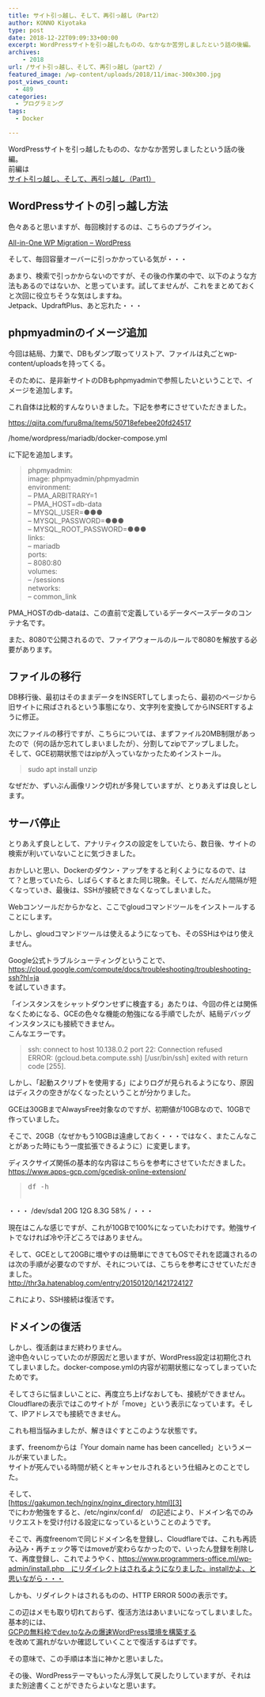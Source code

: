```yaml
---
title: サイト引っ越し、そして、再引っ越し（Part2）
author: KONNO Kiyotaka
type: post
date: 2018-12-22T09:09:33+00:00
excerpt: WordPressサイトを引っ越したものの、なかなか苦労しましたという話の後編。
archives:
    - 2018
url: /サイト引っ越し、そして、再引っ越し（part2）/
featured_image: /wp-content/uploads/2018/11/imac-300x300.jpg
post_views_count:
  - 489
categories:
  - プログラミング
tags:
  - Docker

---
```

WordPressサイトを引っ越したものの、なかなか苦労しましたという話の後編。  
前編は  
[サイト引っ越し、そして、再引っ越し（Part1）][1]

## WordPressサイトの引っ越し方法

色々あると思いますが、毎回検討するのは、こちらのプラグイン。

[All-in-One WP Migration &#8211; WordPress][2]

そして、毎回容量オーバーに引っかかっている気が・・・

あまり、検索で引っかからないのですが、その後の作業の中で、以下のような方法もあるのではないか、と思っています。試してませんが、これをまとめておくと次回に役立ちそうな気はしますね。  
Jetpack、UpdraftPlus、あと忘れた・・・

## phpmyadminのイメージ追加

今回は結局、力業で、DBもダンプ取ってリストア、ファイルは丸ごとwp-content/uploadsを持ってくる。

そのために、是非新サイトのDBもphpmyadminで参照したいということで、イメージを追加します。

これ自体は比較的すんなりいきました。下記を参考にさせていただきました。

<a title="https://qiita.com/furu8ma/items/50718efebee20fd24517" href="https://qiita.com/furu8ma/items/50718efebee20fd24517" target="_blank" rel="noopener">https://qiita.com/furu8ma/items/50718efebee20fd24517</a>

/home/wordpress/mariadb/docker-compose.yml

に下記を追加します。

> phpmyadmin:  
> image: phpmyadmin/phpmyadmin  
> environment:  
> &#8211; PMA_ARBITRARY=1  
> &#8211; PMA_HOST=db-data  
> &#8211; MYSQL_USER=●●●  
> &#8211; MYSQL_PASSWORD=●●●  
> &#8211; MYSQL\_ROOT\_PASSWORD=●●●  
> links:  
> &#8211; mariadb  
> ports:  
> &#8211; 8080:80  
> volumes:  
> &#8211; /sessions  
> networks:  
> &#8211; common_link

PMA_HOSTのdb-dataは、この直前で定義しているデータベースデータのコンテナ名です。

また、8080で公開されるので、ファイアウォールのルールで8080を解放する必要があります。

## ファイルの移行

DB移行後、最初はそのままデータをINSERTしてしまったら、最初のページから旧サイトに飛ばされるという事態になり、文字列を変換してからINSERTするように修正。

次にファイルの移行ですが、こちらについては、まずファイル20MB制限があったので（何の話か忘れてしまいましたが）、分割してzipでアップしました。  
そして、GCE初期状態ではzipが入っていなかったためインストール。

> sudo apt install unzip

なぜだか、ずいぶん画像リンク切れが多発していますが、とりあえずは良しとします。

## サーバ停止

とりあえず良しとして、アナリティクスの設定をしていたら、数日後、サイトの検索が利いていないことに気づきました。

おかしいと思い、Dockerのダウン・アップをすると利くようになるので、はて？と思っていたら、しばらくするとまた同じ現象。そして、だんだん間隔が短くなっていき、最後は、SSHが接続できなくなってしまいました。

Webコンソールだからかなと、ここでgloudコマンドツールをインストールすることにします。

しかし、gloudコマンドツールは使えるようになっても、そのSSHはやはり使えません。

Google公式トラブルシューティングということで、  
<a title="https://cloud.google.com/compute/docs/troubleshooting/troubleshooting-ssh?hl=ja" href="https://cloud.google.com/compute/docs/troubleshooting/troubleshooting-ssh?hl=ja" target="_blank" rel="noopener">https://cloud.google.com/compute/docs/troubleshooting/troubleshooting-ssh?hl=ja</a>  
を試していきます。

「インスタンスをシャットダウンせずに検査する」あたりは、今回の件とは関係なくためになる、GCEの色々な機能の勉強になる手順でしたが、結局デバッグインスタンスにも接続できません。  
こんなエラーです。

> ssh: connect to host 10.138.0.2 port 22: Connection refused  
> ERROR: (gcloud.beta.compute.ssh) [/usr/bin/ssh] exited with return code [255].

しかし、「起動スクリプトを使用する」によりログが見られるようになり、原因はディスクの空きがなくなったということが分かりました。

GCEは30GBまでAlwaysFree対象なのですが、初期値が10GBなので、10GBで作っていました。

そこで、20GB（なぜかもう10GBは遠慮しておく・・・ではなく、またこんなことがあった時にもう一度拡張できるように）に変更します。

ディスクサイズ関係の基本的な内容はこちらを参考にさせていただきました。  
<a title="https://www.apps-gcp.com/gcedisk-online-extension/" href="https://www.apps-gcp.com/gcedisk-online-extension/" target="_blank" rel="noopener">https://www.apps-gcp.com/gcedisk-online-extension/</a>

> <pre>df -h
・・・
/dev/sda1        20G   12G  8.3G  58% /
・・・</pre>

現在はこんな感じですが、これが10GBで100%になっていたわけです。勉強サイトでなければ冷や汗どころではありません。

そして、GCEとして20GBに増やすのは簡単にできてもOSでそれを認識されるのは次の手順が必要なのですが、それについては、こちらを参考にさせていただきました。  
<a title="http://thr3a.hatenablog.com/entry/20150120/1421724127" href="http://thr3a.hatenablog.com/entry/20150120/1421724127" target="_blank" rel="noopener">http://thr3a.hatenablog.com/entry/20150120/1421724127</a>

これにより、SSH接続は復活です。

## ドメインの復活

しかし、復活劇はまだ終わりません。  
途中色々いじっていたのが原因だと思いますが、WordPress設定は初期化されてしまいました。docker-compose.ymlの内容が初期状態になってしまっていたためです。

そしてさらに悩ましいことに、再度立ち上げなおしても、接続ができません。Cloudflareの表示ではこのサイトが「move」という表示になっています。そして、IPアドレスでも接続できません。

これも相当悩みましたが、解きほぐすとこのような状態です。

まず、freenomからは「Your domain name has been cancelled」というメールが来ていました。  
サイトが死んでいる時間が続くとキャンセルされるという仕組みとのことでした。

そして、  
[https://gakumon.tech/nginx/nginx_directory.html][3]  
でにわか勉強をすると、/etc/nginx/conf.d/　の記述により、ドメイン名でのみリクエストを受け付ける設定になっているということのようです。

そこで、再度freenomで同じドメイン名を登録し、Cloudflareでは、これも再読み込み・再チェック等ではmoveが変わらなかったので、いったん登録を削除して、再度登録し、これでようやく、https://www.programmers-office.ml/wp-admin/install.php　にリダイレクトはされるようになりました。installかよ、と思いながら・・・

しかも、リダイレクトはされるものの、HTTP ERROR 500の表示です。

この辺はメモも取り切れておらず、復活方法はあいまいになってしまいました。基本的には、  
<a href="https://www.karelie.net/free-fast-wordpress-site/" target="_blank" rel="noopener">GCPの無料枠でdev.toなみの爆速WordPress環境を構築する</a>  
を改めて漏れがないか確認していくことで復活するはずです。

その意味で、この手順は本当に神かと思いました。

その後、WordPressテーマもいったん浮気して戻したりしていますが、それはまた別途書くことができたらよいなと思います。

 [1]: https://www.programmers-office.ml/2018/12/22/%e3%82%b5%e3%82%a4%e3%83%88%e5%bc%95%e3%81%a3%e8%b6%8a%e3%81%97%e3%80%81%e3%81%9d%e3%81%97%e3%81%a6%e3%80%81%e5%86%8d%e5%bc%95%e3%81%a3%e8%b6%8a%e3%81%97%ef%bc%88part1%ef%bc%89/
 [2]: https://ja.wordpress.org/plugins/all-in-one-wp-migration/
 [3]: https://gakumon.tech/nginx/nginx_directory.html "https://gakumon.tech/nginx/nginx_directory.html"